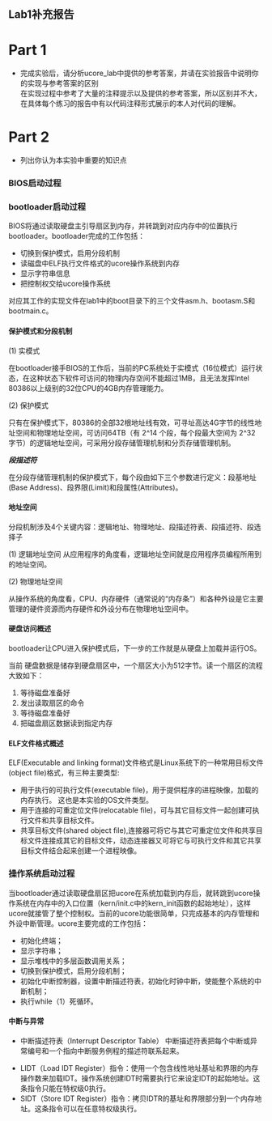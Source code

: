 Lab1补充报告
------------
# Part 1
* 完成实验后，请分析ucore_lab中提供的参考答案，并请在实验报告中说明你的实现与参考答案的区别  
  在实现过程中参考了大量的注释提示以及提供的参考答案，所以区别并不大，在具体每个练习的报告中有以代码注释形式展示的本人对代码的理解。  

# Part 2
* 列出你认为本实验中重要的知识点

### BIOS启动过程

### bootloader启动过程

BIOS将通过读取硬盘主引导扇区到内存，并转跳到对应内存中的位置执行bootloader。bootloader完成的工作包括：
- 切换到保护模式，启用分段机制
- 读磁盘中ELF执行文件格式的ucore操作系统到内存
- 显示字符串信息
- 把控制权交给ucore操作系统

对应其工作的实现文件在lab1中的boot目录下的三个文件asm.h、bootasm.S和bootmain.c。

#### 保护模式和分段机制

(1) 实模式

在bootloader接手BIOS的工作后，当前的PC系统处于实模式（16位模式）运行状态，在这种状态下软件可访问的物理内存空间不能超过1MB，且无法发挥Intel 80386以上级别的32位CPU的4GB内存管理能力。

(2) 保护模式

只有在保护模式下，80386的全部32根地址线有效，可寻址高达4G字节的线性地址空间和物理地址空间，可访问64TB（有 2^14 个段，每个段最大空间为 2^32 字节）的逻辑地址空间，可采用分段存储管理机制和分页存储管理机制。

***段描述符***

在分段存储管理机制的保护模式下，每个段由如下三个参数进行定义：段基地址(Base Address)、段界限(Limit)和段属性(Attributes)。

#### 地址空间

分段机制涉及4个关键内容：逻辑地址、物理地址、段描述符表、段描述符、段选择子

(1)	逻辑地址空间
从应用程序的角度看，逻辑地址空间就是应用程序员编程所用到的地址空间。

(2)	物理地址空间

从操作系统的角度看，CPU、内存硬件（通常说的“内存条”）和各种外设是它主要管理的硬件资源而内存硬件和外设分布在物理地址空间中。
#### 硬盘访问概述

bootloader让CPU进入保护模式后，下一步的工作就是从硬盘上加载并运行OS。

当前 硬盘数据是储存到硬盘扇区中，一个扇区大小为512字节。读一个扇区的流程大致如下：

1. 等待磁盘准备好
2. 发出读取扇区的命令
3. 等待磁盘准备好
4. 把磁盘扇区数据读到指定内存

#### ELF文件格式概述

ELF(Executable and linking format)文件格式是Linux系统下的一种常用目标文件(object file)格式，有三种主要类型: 

- 用于执行的可执行文件(executable file)，用于提供程序的进程映像，加载的内存执行。 这也是本实验的OS文件类型。
- 用于连接的可重定位文件(relocatable file)，可与其它目标文件一起创建可执行文件和共享目标文件。 
- 共享目标文件(shared object file),连接器可将它与其它可重定位文件和共享目标文件连接成其它的目标文件，动态连接器又可将它与可执行文件和其它共享目标文件结合起来创建一个进程映像。 

### 操作系统启动过程

当bootloader通过读取硬盘扇区把ucore在系统加载到内存后，就转跳到ucore操作系统在内存中的入口位置（kern/init.c中的kern_init函数的起始地址），这样ucore就接管了整个控制权。当前的ucore功能很简单，只完成基本的内存管理和外设中断管理。ucore主要完成的工作包括：

- 初始化终端；   
- 显示字符串；
- 显示堆栈中的多层函数调用关系；
- 切换到保护模式，启用分段机制；
- 初始化中断控制器，设置中断描述符表，初始化时钟中断，使能整个系统的中断机制；
- 执行while（1）死循环。

#### 中断与异常

* 中断描述符表（Interrupt Descriptor Table）
中断描述符表把每个中断或异常编号和一个指向中断服务例程的描述符联系起来。

- LIDT（Load IDT Register）指令：使用一个包含线性地址基址和界限的内存操作数来加载IDT。操作系统创建IDT时需要执行它来设定IDT的起始地址。这条指令只能在特权级0执行。
- SIDT（Store IDT Register）指令：拷贝IDTR的基址和界限部分到一个内存地址。这条指令可以在任意特权级执行。